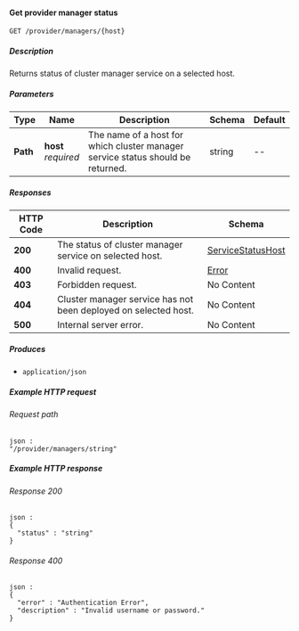 
<a name="get_provider_managers_host"></a>
#### Get provider manager status
```
GET /provider/managers/{host}
```


##### Description
Returns status of cluster manager service on a selected host.


##### Parameters

|Type|Name|Description|Schema|Default|
|---|---|---|---|---|
|**Path**|**host**  <br>*required*|The name of a host for which cluster manager service status  should be returned.|string|--|


##### Responses

|HTTP Code|Description|Schema|
|---|---|---|
|**200**|The status of cluster manager service on selected host.|[ServiceStatusHost](../definitions/ServiceStatusHost.md#servicestatushost)|
|**400**|Invalid request.|[Error](../definitions/Error.md#error)|
|**403**|Forbidden request.|No Content|
|**404**|Cluster manager service has not been deployed on selected host.|No Content|
|**500**|Internal server error.|No Content|


##### Produces

* `application/json`


##### Example HTTP request

###### Request path
```
json :
"/provider/managers/string"
```


##### Example HTTP response

###### Response 200
```
json :
{
  "status" : "string"
}
```


###### Response 400
```
json :
{
  "error" : "Authentication Error",
  "description" : "Invalid username or password."
}
```



